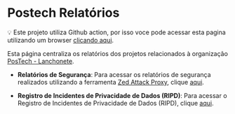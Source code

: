 # Postech Relatórios

💡 Este projeto utiliza Github action, por isso voce pode acessar esta pagina utilizando um browser [clicando aqui](https://postech-lanchonete.github.io/postech-relatorios/).

Esta página centraliza os relatórios dos projetos relacionados à organização [PosTech - Lanchonete](https://github.com/postech-lanchonete).

- **Relatórios de Segurança**: Para acessar os relatórios de segurança realizados utilizando a ferramenta [Zed Attack Proxy](https://www.zaproxy.org/), clique [aqui](/zap/README.md).

- **Registro de Incidentes de Privacidade de Dados (RIPD)**: Para acessar o Registro de Incidentes de Privacidade de Dados (RIPD), clique [aqui](/lgpd/README.md).
